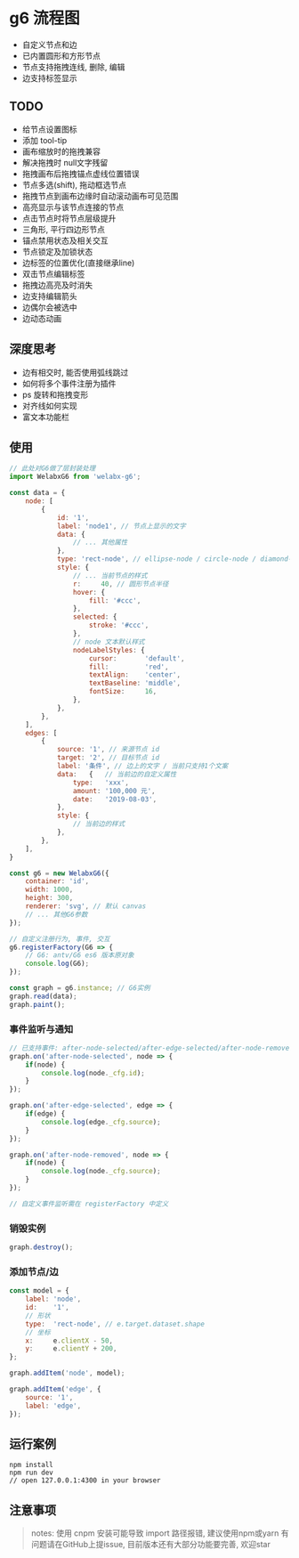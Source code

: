 # g6 流程图

- 自定义节点和边
- 已内置圆形和方形节点
- 节点支持拖拽连线, 删除, 编辑
- 边支持标签显示

## TODO

- 给节点设置图标
- 添加 tool-tip
- 画布缩放时的拖拽兼容
- 解决拖拽时 null文字残留
- 拖拽画布后拖拽锚点虚线位置错误
- 节点多选(shift), 拖动框选节点
- 拖拽节点到画布边缘时自动滚动画布可见范围
- 高亮显示与该节点连接的节点
- 点击节点时将节点层级提升
- 三角形, 平行四边形节点
- 锚点禁用状态及相关交互
- 节点锁定及加锁状态
- 边标签的位置优化(直接继承line)
- 双击节点编辑标签
- 拖拽边高亮及时消失
- 边支持编辑箭头
- 边偶尔会被选中
- 边动态动画

## 深度思考

- 边有相交时, 能否使用弧线跳过
- 如何将多个事件注册为插件
- ps 旋转和拖拽变形
- 对齐线如何实现
- 富文本功能栏

## 使用

```js
// 此处对G6做了层封装处理
import WelabxG6 from 'welabx-g6';

const data = {
    node: [
        {
            id: '1',
            label: 'node1', // 节点上显示的文字
            data: {
                // ... 其他属性
            },
            type: 'rect-node', // ellipse-node / circle-node / diamond-node
            style: {
                // ... 当前节点的样式
                r:     40, // 圆形节点半径
                hover: {
                    fill: '#ccc',
                },
                selected: {
                    stroke: '#ccc',
                },
                // node 文本默认样式
                nodeLabelStyles: {
                    cursor:       'default',
                    fill:         'red',
                    textAlign:    'center',
                    textBaseline: 'middle',
                    fontSize:     16,
                },
            },
        },
    ],
    edges: [
        {
            source: '1', // 来源节点 id
            target: '2', // 目标节点 id
            label: '条件', // 边上的文字 / 当前只支持1个文案
            data:   {   // 当前边的自定义属性
                type:   'xxx',
                amount: '100,000 元',
                date:   '2019-08-03',
            },
            style: {
                // 当前边的样式
            },
        },
    ],
}

const g6 = new WelabxG6({
    container: 'id',
    width: 1000,
    height: 300,
    renderer: 'svg', // 默认 canvas
    // ... 其他G6参数
});

// 自定义注册行为, 事件, 交互
g6.registerFactory(G6 => {
    // G6: antv/G6 es6 版本原对象
    console.log(G6);
});

const graph = g6.instance; // G6实例
graph.read(data);
graph.paint();
```

### 事件监听与通知

```js
// 已支持事件: after-node-selected/after-edge-selected/after-node-removed
graph.on('after-node-selected', node => {
    if(node) {
        console.log(node._cfg.id);
    }
});

graph.on('after-edge-selected', edge => {
    if(edge) {
        console.log(edge._cfg.source);
    }
});

graph.on('after-node-removed', node => {
    if(node) {
        console.log(node._cfg.source);
    }
});

// 自定义事件监听需在 registerFactory 中定义
```

### 销毁实例

```js
graph.destroy();
```

### 添加节点/边

```js
const model = {
    label: 'node',
    id:    '1',
    // 形状
    type:  'rect-node', // e.target.dataset.shape
    // 坐标
    x:     e.clientX - 50,
    y:     e.clientY + 200,
};

graph.addItem('node', model);

graph.addItem('edge', {
    source: '1',
    label: 'edge',
});
```

## 运行案例

```ssh
npm install
npm run dev
// open 127.0.0.1:4300 in your browser
```

## 注意事项

> notes: 使用 cnpm 安装可能导致 import 路径报错, 建议使用npm或yarn
> 有问题请在GitHub上提issue, 目前版本还有大部分功能要完善, 欢迎star
